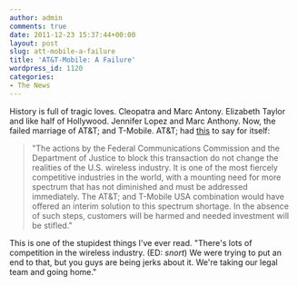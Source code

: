 ```yaml
---
author: admin
comments: true
date: 2011-12-23 15:37:44+00:00
layout: post
slug: att-mobile-a-failure
title: 'AT&T-Mobile: A Failure'
wordpress_id: 1120
categories:
- The News
---
```


History is full of tragic loves. Cleopatra and Marc Antony. Elizabeth Taylor and like half of Hollywood. Jennifer Lopez and Marc Anthony. Now, the failed marriage of AT&T; and T-Mobile. AT&T; had [this](http://www.att.com/gen/press-room?pid=22146&cdvn;=news&newsarticleid;=33560&mapcode;=corporate%7Cwireless-networks-general) to say for itself:

> "The actions by the Federal Communications Commission and the Department of Justice to block this transaction do not change the realities of the U.S. wireless industry. It is one of the most fiercely competitive industries in the world, with a mounting need for more spectrum that has not diminished and must be addressed immediately. The AT&T; and T-Mobile USA combination would have offered an interim solution to this spectrum shortage. In the absence of such steps, customers will be harmed and needed investment will be stifled."

This is one of the stupidest things I've ever read. "There's lots of competition in the wireless industry. (ED: *snort*) We were trying to put an end to that, but you guys are being jerks about it. We're taking our legal team and going home."
